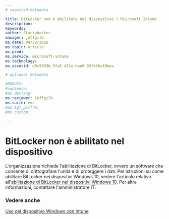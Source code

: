 ```yaml
---
# required metadata

title: BitLocker non è abilitato nel dispositivo | Microsoft Intune
description:
keywords:
author: Staciebarker
manager: jeffgilb
ms.date: 04/28/2016
ms.topic: article
ms.prod:
ms.service: microsoft-intune
ms.technology:
ms.assetid: e0c5993b-3fa5-411e-bae0-93fb66c49bea

# optional metadata

#ROBOTS:
#audience:
#ms.devlang:
ms.reviewer: jeffgilb
ms.suite: ems
#ms.tgt_pltfrm:
#ms.custom:

---
```



# BitLocker non è abilitato nel dispositivo

L'organizzazione richiede l'abilitazione di BitLocker, ovvero un software che consente di crittografare l'unità e di proteggere i dati. Per istruzioni su come abilitare BitLocker nei dispositivi Windows 10, vedere l'articolo relativo all'[abilitazione di BitLocker nei dispositivi Windows 10](https://gallery.technet.microsoft.com/How-to-turn-on-BitLocker-34294d3d). Per altre informazioni, contattare l'amministratore IT.

### Vedere anche
[Uso del dispositivo Windows con Intune](using-your-windows-device-with-intune.md)

<!--HONumber=May16_HO1-->


